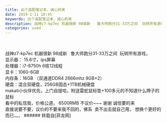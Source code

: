 ```yaml
---
title: 出个高配笔记本，诚心的来
date: 2019-1-11 10:45
keywords: 出个高配笔记本，诚心的来
description: 战神z7-kp7ec 机器很新 98成新   鲁大师跑分31-33万之间  玩转所有游戏，显示器： 15.6寸，ips屏幕   处理器：i7-8750h 6核12线程显卡：1060-6GB内存条：16GB （双通道DDR4 2666mhz 8GB×2）硬盘：混合双硬盘，256GB固态+1TB机械硬盘makati小伙伴优先，上门自提哈，附送雷蛇鼠标垫+100多元的不知道什么牌子的鼠标看中的私信我，价格公道， 6500RMB 不议价~~~ 谢谢 诚信要的来    直接说要不要，议价的不要来我不回的，佛系  卖不出去就自己用， 想换个更好的而已，。。
categories: used
---
```

<td class="t_f" id="postmessage_2664662">

<br/>
<br/>
战神z7-kp7ec 机器很新 98成新   鲁大师跑分31-33万之间  玩转所有游戏，<br/>
显示器： 15.6寸，ips屏幕   <br/>
处理器：i7-8750h 6核12线程<br/>
显卡：1060-6GB<br/>
内存条：16GB （双通道DDR4 2666mhz 8GB×2）<br/>
硬盘：混合双硬盘，256GB固态+1TB机械硬盘<br/>
makati小伙伴优先，上门自提哈，附送雷蛇鼠标垫+100多元的不知道什么牌子的鼠标<br/>
看中的私信我，价格公道， 6500RMB 不议价~~~ 谢谢 诚信要的来    <br/>
直接说要不要，议价的不要来我不回的，佛系  卖不出去就自己用， 想换个更好的而已，。。</td>
###### 转载自[菲龙网]